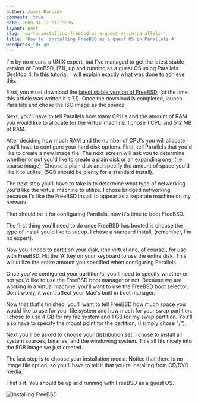 ```yaml
---
author: James Barclay
comments: true
date: 2009-04-17 01:19:06
layout: post
slug: how-to-installing-freebsd-as-a-guest-os-in-parallels-4
title: 'How to: installing FreeBSD as a guest OS in Parallels 4'
wordpress_id: 40
---
```


I'm by no means a UNIX expert, but I've managed to get the latest stable version of FreeBSD, (7.1), up and running as a guest OS using Parallels Desktop 4. In this tutorial, I will explain exactly what was done to achieve this.

First, you must download the [latest stable version of FreeBSD](http://www.freebsd.org/where.html), (at the time this article was written it's 7.1). Once the download is completed, launch Parallels and chose the ISO image as the source.

Next, you'll have to tell Parallels how many CPU's and the amount of RAM you would like to allocate for the virtual machine. I chose 1 CPU and 512 MB of RAM.

After deciding how much RAM and the number of CPU's you will allocate, you'll have to configure your hard disk options. First, tell Parallels that you'd like to create a new image file. The next screen will ask you to determine whether or not you'd like to create a plain disk or an expanding one, (i.e. sparse image). Choose a plain disk and specify the amount of space you'd like it to utilize, (5GB should be plenty for a standard install).

The next step you'll have to take is to determine what type of networking you'd like the virtual machine to utilize. I chose bridged networking, because I'd like the FreeBSD install to appear as a separate machine on my network.

That should be it for configuring Parallels, now it's time to boot FreeBSD.

The first thing you'll need to do once FreeBSD has booted is choose the type of install you'd like to set up. I chose a standard install, (remember, I'm no expert).

Now you'll need to partition your disk, (the virtual one, of course), for use with FreeBSD. Hit the 'A' key on your keyboard to use the entire disk. This will utilize the entire amount you specified when configuring Parallels.

Once you've configured your partition/s, you'll need to specify whether or not you'd like to use the FreeBSD boot manager or not. Because we are working in a virtual machine, you'll want to use the FreeBSD boot selector. Don't worry, it won't affect your Mac's built in boot manager.

Now that that's finished, you'll want to tell FreeBSD how much space you would like to use for your file system and how much for your swap partition. I chose to use 4 GB for my file system and 1 GB for my swap partition. You'll also have to specify the mount point for the partition, (I simply chose "/").

Next you'll be asked to choose your distribution set. I chose to install all system sources, binaries, and the windowing system. This all fits nicely into the 5GB image we just created.

The last step is to choose your installation media. Notice that there is no image file option, so you'll have to tell it that you're installing from CD/DVD media.

That's it. You should be up and running with FreeBSD as a guest OS.

![Installing FreeBSD](http://everythingisgray.com/wp-content/uploads/2009/04/installing_bsd.png)
